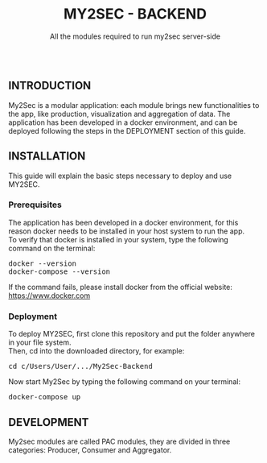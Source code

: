 <div align="center">
  
# MY2SEC - BACKEND
All the modules required to run my2sec server-side

</div>
<br><br>

## INTRODUCTION
My2Sec is a modular application: each module brings new functionalities to the app, like production, visualization and aggregation of data.
The application has been developed in a docker environment, and can be deployed following the steps in the DEPLOYMENT section of this guide. 

## INSTALLATION
This guide will explain the basic steps necessary to deploy and use MY2SEC.
### Prerequisites
The application has been developed in a docker environment, for this reason docker needs to be installed in your host system to run the app.<br>
To verify that docker is installed in your system, type the following command on the terminal:
<pre>docker --version<br>docker-compose --version</pre>
If the command fails, please install docker from the official website: <a>https://www.docker.com</a>

### Deployment
To deploy MY2SEC, first clone this repository and put the folder anywhere in your file system.<br>
Then, cd into the downloaded directory, for example:
<pre>cd c/Users/User/.../My2Sec-Backend</pre>
Now start My2Sec by typing the following command on your terminal:
<pre>docker-compose up</pre>

## DEVELOPMENT
My2sec modules are called PAC modules, they are divided in three categories: Producer, Consumer and Aggregator.
